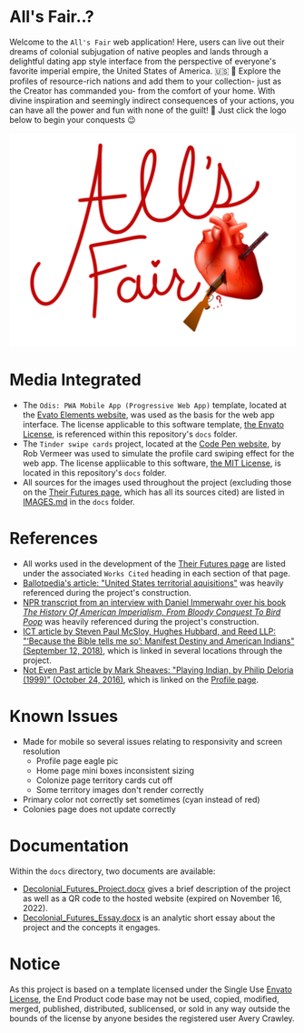 # All's Fair..?

Welcome to the `All's Fair` web application! Here, users can live out their dreams of colonial subjugation of native peoples and lands through a delightful dating app style interface from the perspective of everyone's favorite imperial empire, the United States of America.  :us: :eagle: Explore the profiles of resource-rich nations and add them to your collection- just as the Creator has commanded you- from the comfort of your home. With divine inspiration and seemingly indirect consequences of your actions, you can have all the power and fun with none of the guilt! :smiling_face_with_three_hearts: Just click the logo below to begin your conquests :wink:

<a href="index.html">![All's Fair Logo](assets/myImages/logo.png)</a>

# Media Integrated
* The `Odis: PWA Mobile App (Progressive Web App)` template, located at the [Evato Elements website](https://elements.envato.com/odis-pwa-mobile-app-progressive-web-app-PZJASV8), was used as the basis for the web app interface. The license applicable to this software template, [the Envato License](docs/ENVATO_LICENSE), is referenced within this repository's `docs` folder.
* The `Tinder swipe cards` project, located at the [Code Pen website](https://codepen.io/RobVermeer/pen/japZpY), by Rob Vermeer was used to simulate the profile card swiping effect for the web app. The license appliicable to this software, [the MIT License](docs/MIT_LICENSE), is located in this repository's `docs` folder.
* All sources for the images used throughout the project (excluding those on the [Their Futures page](futures.html), which has all its sources cited) are listed in [IMAGES.md](docs/IMAGES.md) in the `docs` folder.

# References
* All works used in the development of the [Their Futures page](futures.html) are listed under the associated `Works Cited` heading in each section of that page.
* [Ballotpedia's article: "United States territorial aquisitions"](https://ballotpedia.org/United_States_territorial_acquisitions) was heavily referenced during the project's construction.
* [NPR transcript from an interview with Daniel Immerwahr over his book *The History Of American Imperialism, From Bloody Conquest To Bird Poop*](https://www.npr.org/2019/02/18/694700303/the-history-of-american-imperialism-from-bloody-conquest-to-bird-poop) was heavily referenced during the project's construction.
* [ICT article by Steven Paul McSloy, Hughes Hubbard, and Reed LLP: "‘Because the Bible tells me so’: Manifest Destiny and American Indians" (September 12, 2018)](https://indiancountrytoday.com/archive/because-the-bible-tells-me-so-manifest-destiny-and-american-indians), which is linked in several locations through the project.
* [Not Even Past article by Mark Sheaves: "Playing Indian, by Philip Deloria (1999)" (October 24, 2016)](https://notevenpast.org/playing-indian-by-philip-deloria-1999/), which is linked on the [Profile page](profile.html).

# Known Issues
* Made for mobile so several issues relating to responsivity and screen resolution
  * Profile page eagle pic
  * Home page mini boxes inconsistent sizing
  * Colonize page territory cards cut off
  * Some territory images don't render correctly
* Primary color not correctly set sometimes (cyan instead of red)
* Colonies page does not update correctly


# Documentation
Within the `docs` directory, two documents are available:
* [Decolonial_Futures_Project.docx](docs/Decolonial_Futures_Project.docx) gives a brief description of the project as well as a QR code to the hosted website (expired on November 16, 2022).
* [Decolonial_Futures_Essay.docx](docs/Decolonial_Futures_Essay.docx) is an analytic short essay about the project and the concepts it engages.


# Notice
As this project is based on a template licensed under the Single Use [Envato License](docs/ENVATO_LICENSE), the End Product code base may not be used, copied, modified, merged, published, distributed, sublicensed, or sold in any way outside the bounds of the license by anyone besides the registered user Avery Crawley.